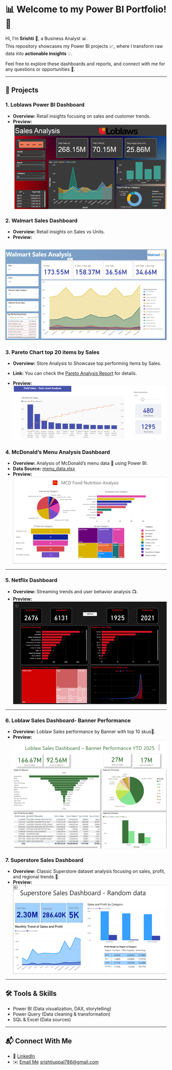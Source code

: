 # 📊 Welcome to my Power BI Portfolio! 🚀

Hi, I’m **Srishti** 👋, a Business Analyst 📊.  
This repository showcases my Power BI projects 📈, where I transform raw data into **actionable insights** 💡.  

Feel free to explore these dashboards and reports, and connect with me for any questions or opportunities 🤝.  

---

## 📂 Projects

### 1. **Loblaws Power BI Dashboard**
- **Overview:** Retail insights focusing on sales and customer trends.  
- **Preview:**  
![Loblaws Dashboard](Loblaws%20PowerBI.png)

### 2. **Walmart Sales Dashboard**
- **Overview:** Retail insights on Sales vs Units.  
- **Preview:**  
     
![Loblaws Dashboard](Walmart.png)
---

### 3. **Pareto Chart top 20 items by Sales**
- **Overview:** Store Analysis to Showcase top performing items by Sales.
- **Link:** You can check the [Pareto Analysis Report](https://app.powerbi.com/groups/me/reports/e682a9fe-1a97-499b-a89c-1126f3036d82/67a5e7b42c1d084cd2e5?experience=power-bi) for details.

- **Preview:**  
![Pareto Chart](Pareto%20Chart.png)

### 4. **McDonald’s Menu Analysis Dashboard**
- **Overview:** Analysis of McDonald’s menu data 🍔 using Power BI.  
- **Data Source:** [menu_data.xlsx](menu_data.xlsx)  
- **Preview:**  
![McDonald’s Dashboard](Mcd%20sample%20dashboard.png) 

---

### 5. **Netflix Dashboard**
- **Overview:** Streaming trends and user behavior analysis 📺.  
- **Preview:**  
![Netflix Dashboard](Netflix%20Dashboard.png)  

---

### 6. **Loblaw Sales Dashboard- Banner Performance**
- **Overview:** Loblaw Sales performance by Banner with top 10 skus🏬.  
- **Preview:**  
![Loblaws Dashboard](Loblaw%20Banner%20performance.png)  

### 7. **Superstore Sales Dashboard**
- **Overview:** Classic Superstore dataset analysis focusing on sales, profit, and regional trends 🏬.  
- **Preview:**  
![Superstore Dashboard](Superstore%20dashboard.png)  

---

## 🛠 Tools & Skills
- Power BI (Data visualization, DAX, storytelling)  
- Power Query (Data cleaning & transformation)  
- SQL & Excel (Data sources)  

---

## 📬 Connect With Me
- 💼 [LinkedIn](#)   
- ✉️ [Email Me](#)  srishtiuppal786@gmail.com
